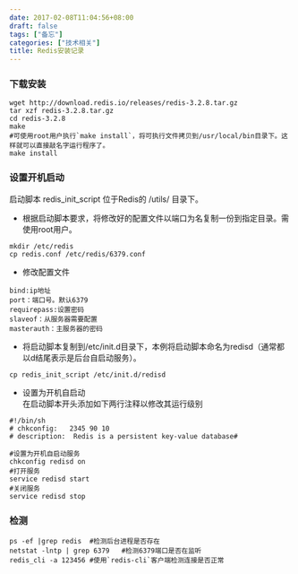 ```yaml
---
date: 2017-02-08T11:04:56+08:00
draft: false
tags: ["备忘"]
categories: ["技术相关"]
title: Redis安装记录
---
```


### 下载安装
```
wget http://download.redis.io/releases/redis-3.2.8.tar.gz
tar xzf redis-3.2.8.tar.gz
cd redis-3.2.8
make
#可使用root用户执行`make install`，将可执行文件拷贝到/usr/local/bin目录下。这样就可以直接敲名字运行程序了。
make install
```
### 设置开机启动
启动脚本 redis_init_script 位于Redis的 /utils/ 目录下。
- 根据启动脚本要求，将修改好的配置文件以端口为名复制一份到指定目录。需使用root用户。
```
mkdir /etc/redis
cp redis.conf /etc/redis/6379.conf
```
- 修改配置文件
```
bind:ip地址
port：端口号。默认6379
requirepass:设置密码
slaveof：从服务器需要配置
masterauth：主服务器的密码
```
- 将启动脚本复制到/etc/init.d目录下，本例将启动脚本命名为redisd（通常都以d结尾表示是后台自启动服务）。
```
cp redis_init_script /etc/init.d/redisd
```
- 设置为开机自启动  
在启动脚本开头添加如下两行注释以修改其运行级别
```
#!/bin/sh
# chkconfig:   2345 90 10
# description:  Redis is a persistent key-value database#
```
```
#设置为开机自启动服务
chkconfig redisd on
#打开服务
service redisd start
#关闭服务
service redisd stop
```

### 检测
```
ps -ef |grep redis  #检测后台进程是否存在
netstat -lntp | grep 6379   #检测6379端口是否在监听
redis_cli -a 123456 #使用`redis-cli`客户端检测连接是否正常
```